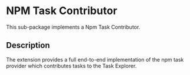 # NPM Task Contributor

This sub-package implements a Npm Task Contributor.

## Description

The extension provides a full end-to-end implementation of the npm task provider which contributes tasks to the Task Explorer.
